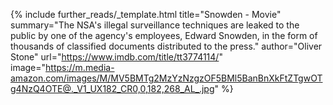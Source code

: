 {%
  include further_reads/_template.html
  title="Snowden - Movie" 
  summary="The NSA's illegal surveillance techniques are leaked to the public by one of the agency's employees, Edward Snowden, in the form of thousands of classified documents distributed to the press." 
  author="Oliver Stone" 
  url="https://www.imdb.com/title/tt3774114/" 
  image="https://m.media-amazon.com/images/M/MV5BMTg2MzYzNzgzOF5BMl5BanBnXkFtZTgwOTg4NzQ4OTE@._V1_UX182_CR0,0,182,268_AL_.jpg"
%}
